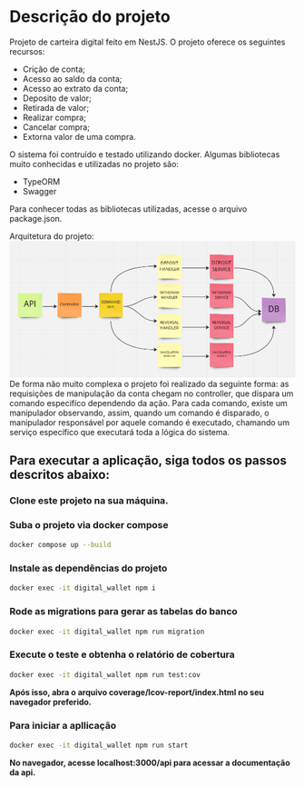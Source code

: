 
# Descrição do projeto

Projeto de carteira digital feito em NestJS. O projeto oferece os seguintes recursos:
- Crição de conta;
- Acesso ao saldo da conta;
- Acesso ao extrato da conta;
- Deposito de valor;
- Retirada de valor;
- Realizar compra;
- Cancelar compra;
- Extorna valor de uma compra.

O sistema foi contruído e testado utilizando docker.
Algumas bibliotecas muito conhecidas e utilizadas no projeto são:
- TypeORM
- Swagger

Para conhecer todas as bibliotecas utilizadas, acesse o arquivo package.json.


Arquitetura do projeto:
<img src="img/arquitetura.png">
De forma não muito complexa o projeto foi realizado da seguinte forma: as requisições de manipulação da conta chegam no controller,
que dispara um comando especifíco dependendo da ação. Para cada comando, existe um manipulador observando, assim, quando um comando
é disparado, o manipulador responsável por aquele comando é executado, chamando um serviço específico que executará toda a lógica do sistema.

## Para executar a aplicação, siga todos os passos descritos abaixo:

### Clone este projeto na sua máquina.

### Suba o projeto via docker compose
```bash
docker compose up --build
```

### Instale as dependências do projeto
```bash
docker exec -it digital_wallet npm i
```

### Rode as migrations para gerar as tabelas do banco
```bash
docker exec -it digital_wallet npm run migration
```

### Execute o teste e obtenha o relatório de cobertura
```bash
docker exec -it digital_wallet npm run test:cov
```
**Após isso, abra o arquivo coverage/lcov-report/index.html no seu navegador preferido.**

### Para iniciar a apllicação
```bash
docker exec -it digital_wallet npm run start
```
**No navegador, acesse localhost:3000/api para acessar a documentação da api.**